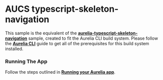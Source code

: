 # AUCS typescript-skeleton-navigation

This sample is the equivalent of the **[aurelia-typescript-skeleton-navigation](https://github.com/aurelia/skeleton-navigation/tree/master/skeleton-typescript)** sample, created to fit the Aurelia CLI build system. Please follow the **[Aurelia CLI](http://aurelia.io/docs/build-systems/aurelia-cli)** guide to get all of the prerequisites for this build system installed.

### Running The App

Follow the steps outlined in **[Running your Aurelia app](http://aurelia.io/docs/build-systems/aurelia-cli#running-your-aurelia-app)**.


